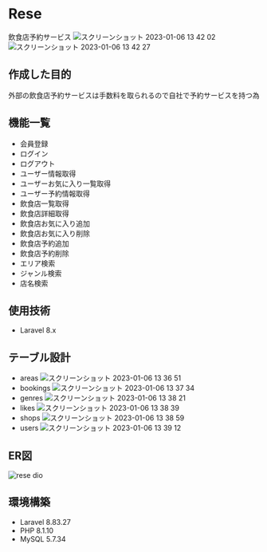 # Rese
飲食店予約サービス
![スクリーンショット 2023-01-06 13 42 02](https://user-images.githubusercontent.com/109803113/210931551-36cb39e8-8cdb-45d6-a6fe-b46bcc4a1fe0.png)
![スクリーンショット 2023-01-06 13 42 27](https://user-images.githubusercontent.com/109803113/210931557-27b44416-edb9-43cf-9361-dc72b72e6e73.png)

## 作成した目的
外部の飲食店予約サービスは手数料を取られるので自社で予約サービスを持つ為

## 機能一覧
- 会員登録
- ログイン
- ログアウト
- ユーザー情報取得
- ユーザーお気に入り一覧取得
- ユーザー予約情報取得
- 飲食店一覧取得
- 飲食店詳細取得
- 飲食店お気に入り追加
- 飲食店お気に入り削除
- 飲食店予約追加
- 飲食店予約削除
- エリア検索
- ジャンル検索
- 店名検索

## 使用技術
- Laravel 8.x

## テーブル設計
- areas
![スクリーンショット 2023-01-06 13 36 51](https://user-images.githubusercontent.com/109803113/210931274-b6260dde-1fc1-4f45-be03-d45396172780.png)
- bookings
![スクリーンショット 2023-01-06 13 37 34](https://user-images.githubusercontent.com/109803113/210931309-8ccdf159-c2b6-4863-a2f7-07cb9a63f90f.png)
- genres
![スクリーンショット 2023-01-06 13 38 21](https://user-images.githubusercontent.com/109803113/210931335-4104d396-0cdb-4aa7-bfeb-edf027c3e60c.png)
- likes
![スクリーンショット 2023-01-06 13 38 39](https://user-images.githubusercontent.com/109803113/210931363-9a6e3ab1-a475-49bc-b3c0-3a5957bfdeab.png)
- shops
![スクリーンショット 2023-01-06 13 38 59](https://user-images.githubusercontent.com/109803113/210931382-24eb3f4a-03df-43ed-8de9-12343df6015c.png)
- users
![スクリーンショット 2023-01-06 13 39 12](https://user-images.githubusercontent.com/109803113/210931400-ad254693-a84f-44ca-bccb-14c9ff4b0bf2.png)

## ER図
![rese dio](https://user-images.githubusercontent.com/109803113/210930598-7b72c9c0-a418-45d5-b103-31db11be1909.png)

## 環境構築
- Laravel 8.83.27
- PHP 8.1.10
- MySQL 5.7.34
